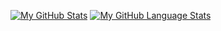 [![My GitHub Stats](https://github-readme-stats-kdg0-na89531la-adrianocs-projects.vercel.app/api/?username=adrianoc&count_private=true&theme=tokyonight&showicons=true)]()
[![My GitHub Language Stats](https://github-readme-stats-kdg0-na89531la-adrianocs-projects.vercel.app/api/top-langs/?username=adrianoc&langs_count=5&theme=tokyonight)]()

<!--
[![GitHub Streak](https://github-readme-streak-stats.herokuapp.com?user=adrianoc)](https://git.io/streak-stats)
**adrianoc/adrianoc** is a ✨ _special_ ✨ repository because its `README.md` (this file) appears on your GitHub profile.

Here are some ideas to get you started:

- 🔭 I’m currently working on ...
- 🌱 I’m currently learning ...
- 👯 I’m looking to collaborate on ...
- 🤔 I’m looking for help with ...
- 💬 Ask me about ...
- 📫 How to reach me: ...
- 😄 Pronouns: ...
- ⚡ Fun fact: ...
-->

